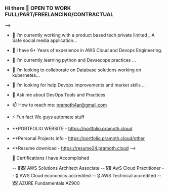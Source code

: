### Hi there 👋 OPEN TO WORK FULL/PART/FREELANCING/CONTRACTUAL
-->
- 🔭 I’m currently working with a product based tech private limited _ A Safe social media application...
- 💬 I have 6+ Years of experience in AWS Cloud and Devops Engineering.
- 🌱 I’m currently learning python and Devsecops practices ...
- 👯 I’m looking to collaborate on Database solutions working on kubernetes...
- 🤔 I’m looking for help Devops improvements and market skills ...
- 💬 Ask me about DevOps Tools and Practices
- 📫 How to reach me: pramoth4ar@gmail.com
- ⚡ Fun fact We guys automate stuff

- **PORTFOLIO WEBSITE - https://portfolio.pramoth.cloud
- **Personal Projects info - https://portfolio.pramoth.cloud/other
- **Resume download - https://resume24.pramoth.cloud
-->

  🧾 Certifications I have Accomplished

  -- 🎖🎖🎖 AWS Solutions Architect Associate
  -- 🎖🎖 AwS Cloud Practitioner
  -- 🎖 AWS Cloud economics accredited
  -- 🎖 AWS Technical accredited
  -- 🎖🎖 AZURE Fundamentals AZ900
